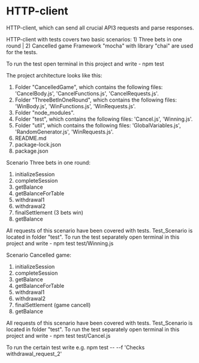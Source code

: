 # HTTP-client
HTTP-client, which can send all crucial API3 requests and parse responses.

HTTP-client with tests covers two basic scenarios: 1) Three bets in one round | 2) Cancelled game
Framework "mocha" with library "chai" are used for the tests.

To run the test open terminal in this project and write - npm test

The project architecture looks like this:
1. Folder "CancelledGame", which contains the following files: 'CancelBody.js', 'CancelFunctions.js', 'CancelRequests.js'.
2. Folder "ThreeBetInOneRound", which contains the following files: 'WinBody.js', 'WinFunctions.js', 'WinRequests.js'.
3. Folder "node_modules".
4. Folder "test", which contains the following files: 'Cancel.js', 'Winning.js'. 
5. Folder "util", which contains the following files: 'GlobalVariables.js', 'RandomGenerator.js', 'WinRequests.js'.
6. README.md
7. package-lock.json
8. package.json

Scenario Three bets in one round:

1. initializeSession
2. completeSession
3. getBalance
4. getBalanceForTable
5. withdrawal1
6. withdrawal2
7. finalSettlement (3 bets win)
8. getBalance

All requests of this scenario have been covered with tests.
Test_Scenario is located in folder "test".
To run the test separately open terminal in this project and write - npm test test/Winning.js           


Scenario Cancelled game:

1. initializeSession
2. completeSession
3. getBalance
4. getBalanceForTable
5. withdrawal1
6. withdrawal2
7. finalSettlement (game cancell)
8. getBalance

All requests of this scenario have been covered with tests.
Test_Scenario is located in folder "test".
To run the test separately open terminal in this project and write - npm test test/Cancel.js           


To run the certain test write e.g. npm test -- --f 'Checks withdrawal_request_2'